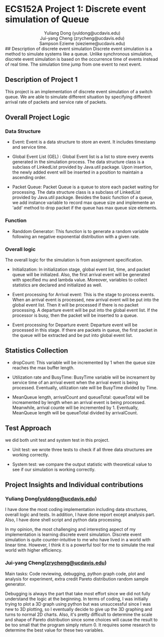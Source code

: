 # ECS152A Project 1: Discrete event simulation of Queue
<div align = "center">Yuliang Dong (yuldong@ucdavis.edu)</div>
<div align = "center">Jui-yang Cheng (zrycheng@ucdavis.edu)</div>
<div align = "center">Sampson Ezieme (siezieme@ucdavis.edu)</div>
## Description of discrete event simulation
Discrete event simulation is a method to simulate systems like a queue. Unlike synchronous simulation, discrete event simulation is based on the occurrence time of events instead of real time.  The simulation time jump from one event to next event. 
 
## Description of Project 1
This project is an implementation of discrete event simulation of a switch queue. We are able to simulate different situation by specifying different arrival rate of packets and service rate of packets.

## Overall Project Logic
### Data Structure
* Event: Event is a data structure to store an event. It includes timestamp and service time. 

* Global Event List (GEL) : Global Event list is a list to store every events generated in the simulation process. The data structure class is a subclass of LinkedList provided by Java.util package. Upon insertion, the newly added event will be inserted in a position to maintain a ascending order. 

* Packet Queue: Packet Queue is a queue to store each packet waiting for processing. The data structure class is a subclass of LinkedList provided by Java.util package. Besides the basic function of a queue, we add instance variable to record max queue size and implemente an 'add' method to drop packet if the queue has max queue size elements.


### Function
* Randdom Generator:  This function is to generate a random variable following an negative exponential distribution with a given rate. 

### Overall logic
The overall logic for the simulation is from assignment specification.

* Initialization: In initialization stage, global event list,  time, and packet queue will be initialzed. Also, the first arrival event will be generated with specified mu and lambda value. Moreover, variables to collect statistics are declared and initialized as well. 

* Event processing for Arrival event: This is the stage to process events. When an arrival event is processed, new arrival event will be put into the global event list. Then it will be processed if there is no packet processing. A departure event will be put into the global event list. If the processor is busy, then the packet will be inserted to a queue. 


* Event processing for Departure event: Departure event will be processed in this stage. If there are packets in queue, the first packet in the queue will be extracted and be put into global event list.

## Statistics Collection
* dropCount: This variable will be incremented by 1 when the queue size reaches the max buffer length.

* Utilization rate and BusyTime: BusyTime variable will be increament by service time of an arrival event when the arrival event is being processed. Eventually, utilization rate will be BusyTime divided by Time.

* MeanQueue length, arrivalCount and queueTotal: queueTotal will be increamented by length when an arrival event is being processed. Meanwhile, arrival counte will be incremented by 1. Eventually, MeanQueue length will be queueTotal divided by arrivalCount.

## Test Approach
we did both unit test and system test in this project.

* Unit test: we wrote three tests to check if all three data structures are working correctly.

* System test: we compare the output statistic with theoretical value to see if our simulation is working correctly.

## Project Insights and Individual contributions
### Yuliang Dong(yuldong@ucdavis.edu)

I have done the most coding implementation including data structures, overall logic and tests. In addition, I have done report except analysis part. Also, I have done shell script and python data processing.

In my opinion, the most challenging and interesting aspect of my implementation is learning discrete event simulation. Discrete event simulation is quite counter-intuitive to me who have lived in a world with linear time. However, I think it is a powerful tool for me to simulate the real world with higher efficiency.

### Jui-yang Cheng(zrycheng@ucdavis.edu)

Main tasks: Code reviewing, debugging, python graph code, plot and analysis for experiment, extra credit Pareto distribution random sample generator.

Debugging is always the part that take most effort since we did not fully understand the logic at the beginning. In terms of coding, I was initially trying to plot a 3D graph using python but was unsuccessful since I was new to 3D plotting, so I eventually decide to give up the 3D graphing and turns to normal 2D charts. Also, it's pretty difficult to determine the scale and shape of Pareto distribution since some choices will cause the result to be too small that the program simply return 0. It requires some research to determine the best value for these two variables.
